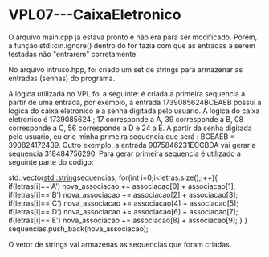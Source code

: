 # VPL07---CaixaEletronico

O arquivo main.cpp já estava pronto e não era para ser modificado. Porém, a função std::cin.ignore() dentro do for fazia com que as entradas a serem testadas não "entrarem" corretamente.

No arquivo intruso.hpp, foi criado um set de strings para armazenar as entradas (senhas) do programa.

A lógica utilizada no VPL foi a seguinte: é criada a primeira sequencia a partir de uma entrada, por exemplo, a entrada 1739085624BCEAEB possui a logica do caixa eletronico e a senha digitada pelo usuario. A logica do caixa eletronico é 1739085624 ; 17 corresponde a A, 39 corresponde a B, 08 corresponde a C, 56 corresponde a D e 24 a E. A partir da senha digitada pelo usuario, eu crio minha primeira sequencia que será : BCEAEB = 390824172439.
Outro exemplo, a entrada 9075846231ECCBDA vai gerar a sequencia 318484756290. Para gerar primeira sequencia é utilizado a seguinte parte do código:

std::vector<std::string>sequencias;
for(int i=0;i<letras.size();i++){
 if(letras[i]=='A') nova_associacao += associacao[0] + associacao[1];
 if(letras[i]=='B') nova_associacao += associacao[2] + associacao[3];
 if(letras[i]=='C') nova_associacao += associacao[4] + associacao[5];
 if(letras[i]=='D') nova_associacao += associacao[6] + associacao[7];
 if(letras[i]=='E') nova_associacao += associacao[8] + associacao[9];
 } 
}
sequencias.push_back(nova_associacao);

O vetor de strings vai armazenas as sequencias que foram criadas.


